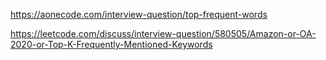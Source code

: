 https://aonecode.com/interview-question/top-frequent-words

https://leetcode.com/discuss/interview-question/580505/Amazon-or-OA-2020-or-Top-K-Frequently-Mentioned-Keywords